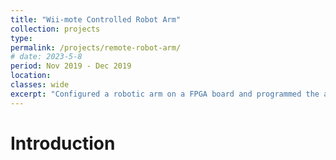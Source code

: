 ```yaml
---
title: "Wii-mote Controlled Robot Arm"
collection: projects
type: 
permalink: /projects/remote-robot-arm/ 
# date: 2023-5-8
period: Nov 2019 - Dec 2019
location: 
classes: wide
excerpt: "Configured a robotic arm on a FPGA board and programmed the arm to follow motions of a Wii-mote controller."
---
```


# Introduction
